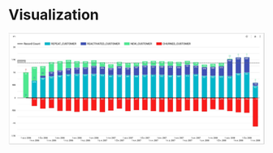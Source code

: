 
# Visualization

![alt tag](https://github.com/PBussara/BADS7105/blob/main/06%20Customer%20Movement%20Analysis/Result_Customers_Movement.jpg)
